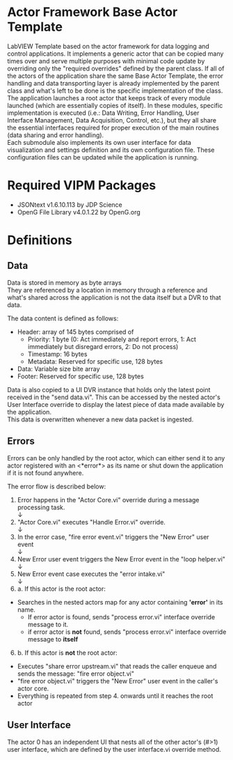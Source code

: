 # Actor Framework Base Actor Template
LabVIEW Template based on the actor framework for data logging and control applications.
It implements a generic actor that can be copied many times over and serve multiple purposes with minimal code update by overriding only the "required overrides" defined by the parent class.
If all of the actors of the application share the same Base Actor Template, the error handling and data transporting layer is already implemented by the parent class and what's left to be done is the specific implementation of the class.
The application launches a root actor that keeps track of every module launched (which are essentially copies of itself). In these modules, specific implementation is executed (i.e.: Data Writing, Error Handling, User Interface Management, Data Acquisition, Control, etc.), but they all share the essential interfaces required for proper execution of the main routines (data sharing and error handling).  
Each submodule also implements its own user interface for data visualization and settings definition and its own configuration file. These configuration files can be updated while the application is running.

# Required VIPM Packages
* JSONtext v1.6.10.113 by JDP Science
* OpenG File Library v4.0.1.22 by OpenG.org

# Definitions
## Data
Data is stored in memory as byte arrays  
They are referenced by a location in memory through a reference and what's shared across the application is not the data itself but a DVR to that data.

The data content is defined as follows:
- Header: array of 145 bytes comprised of
  - Priority: 1 byte (0: Act immediately and report errors, 1: Act immediately but disregard errors, 2: Do not process)
  - Timestamp: 16 bytes
  - Metadata: Reserved for specific use, 128 bytes
- Data: Variable size bite array
- Footer: Reserved for specific use, 128 bytes

Data is also copied to a UI DVR instance that holds only the latest point received in the "send data.vi". This can be accessed by the nested actor's User Interface override to display the latest piece of data made available by the application.  
This data is overwritten whenever a new data packet is ingested.

## Errors
Errors can be only handled by the root actor, which can either send it to any actor registered with an \<\*error\*\> as its name or shut down the application if it is not found anywhere.

The error flow is described below:

1. Error happens in the "Actor Core.vi" override during a message processing task.  
↓  
2. "Actor Core.vi" executes "Handle Error.vi" override.  
↓  
3. In the error case, "fire error event.vi" triggers the "New Error" user event  
↓  
4. New Error user event triggers the New Error event in the "loop helper.vi"  
↓  
5. New Error event case executes the "error intake.vi"  
↓  
6. a. If this actor is the root actor:  
* Searches in the nested actors map for any actor containing __'error'__ in its name.
  * If error actor is found, sends "process error.vi" interface override message to it.
  * if error actor is **not** found, sends "process error.vi" interface override message to **itself**   
6. b. If this actor is **not** the root actor:  
* Executes "share error upstream.vi" that reads the caller enqueue and sends the message: "fire error object.vi"
* "fire error object.vi" triggers the "New Error" user event in the caller's actor core.
* Everything is repeated from step 4. onwards until it reaches the root actor

## User Interface

The actor 0 has an independent UI that nests all of the other actor's (#>1) user interface, which are defined by the user interface.vi override method.